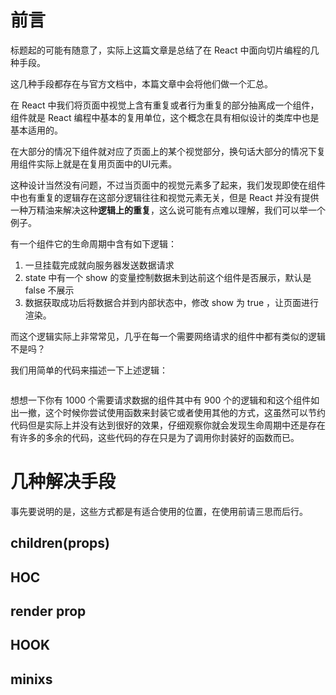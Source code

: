 # 前言

标题起的可能有随意了，实际上这篇文章是总结了在 React 中面向切片编程的几种手段。

这几种手段都存在与官方文档中，本篇文章中会将他们做一个汇总。

在 React 中我们将页面中视觉上含有重复或者行为重复的部分抽离成一个组件，组件就是 React 编程中基本的复用单位，这个概念在具有相似设计的类库中也是基本适用的。

在大部分的情况下组件就对应了页面上的某个视觉部分，换句话大部分的情况下复用组件实际上就是在复用页面中的UI元素。

这种设计当然没有问题，不过当页面中的视觉元素多了起来，我们发现即使在组件中也有重复的逻辑存在这部分逻辑往往和视觉元素无关，但是 React 并没有提供一种万精油来解决这种**逻辑上的重复**，这么说可能有点难以理解，我们可以举一个例子。

有一个组件它的生命周期中含有如下逻辑：

1. 一旦挂载完成就向服务器发送数据请求
2. state 中有一个 show 的变量控制数据未到达前这个组件是否展示，默认是false 不展示
3. 数据获取成功后将数据合并到内部状态中，修改 show 为 true ，让页面进行渲染。

而这个逻辑实际上非常常见，几乎在每一个需要网络请求的组件中都有类似的逻辑不是吗？

我们用简单的代码来描述一下上述逻辑：

```react

```

想想一下你有 1000 个需要请求数据的组件其中有 900 个的逻辑和和这个组件如出一撤，这个时候你尝试使用函数来封装它或者使用其他的方式，这虽然可以节约代码但是实际上并没有达到很好的效果，仔细观察你就会发现生命周期中还是存在有许多的多余的代码，这些代码的存在只是为了调用你封装好的函数而已。

# 几种解决手段

事先要说明的是，这些方式都是有适合使用的位置，在使用前请三思而后行。

## children(props)

## HOC

## render prop

## HOOK

## minixs